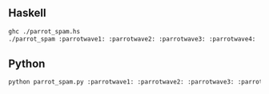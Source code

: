 Haskell
-------

```sh
ghc ./parrot_spam.hs
./parrot_spam :parrotwave1: :parrotwave2: :parrotwave3: :parrotwave4: :parrotwave5: :parrotwave6: :parrotwave7:
```

Python
------

```sh
python parrot_spam.py :parrotwave1: :parrotwave2: :parrotwave3: :parrotwave4: :parrotwave5: :parrotwave6: :parrotwave7:
```
